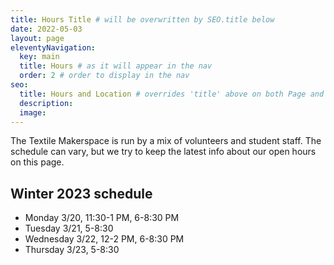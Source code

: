 ```yaml
---
title: Hours Title # will be overwritten by SEO.title below
date: 2022-05-03
layout: page
eleventyNavigation:
  key: main
  title: Hours # as it will appear in the nav
  order: 2 # order to display in the nav
seo:
  title: Hours and Location # overrides 'title' above on both Page and META
  description:
  image:
---
```


The Textile Makerspace is run by a mix of volunteers and student staff. The schedule can vary, but we try to keep the latest info about our open hours on this page.

## Winter 2023 schedule

- Monday 3/20, 11:30-1 PM, 6-8:30 PM
- Tuesday 3/21, 5-8:30
- Wednesday 3/22, 12-2 PM, 6-8:30 PM
- Thursday 3/23, 5-8:30